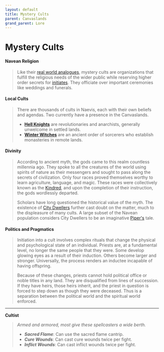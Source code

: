 ```yaml
---
layout: default
title: Mystery Cults
parent: Canvaslands
grand_parent: Lore
---
```


# Mystery Cults

#### Navean Religion

> Like their [real world analogues](https://en.wikipedia.org/wiki/Greco-Roman_mysteries), mystery cults are organizations that fulfill the religious needs of the wider public while reserving higher order secrets for [initiates](../../character_creation/class/cleric). They officiate over important ceremonies like weddings and funerals.

#### Local Cults

> There are thousands of cults in Naevis, each with their own beliefs and agendas. Two currently have a presence in the Canvaslands.
>
> * **[Hell Knights](../../../data/archetypes/cleric_hell)** are revolutionaries and anarchists, generally unwelcome in settled lands.
> * **[Winter Witches](../../../data/archetypes/cleric_winter)** are an ancient order of sorcerers who establish monasteries in remote lands.

#### Divinity

> According to ancient myth, the gods came to this realm countless millennia ago. They spoke to all the creatures of the world using spirits of nature as their messengers and sought to pass along the secrets of civilization. Only four races proved themselves worthy to learn agriculture, language, and magic. These races were collectively known as the [Kindred](../../character_creation/race/index), and upon the completion of their instruction, the gods wordlessly departed.
> 
> Scholars have long questioned the historical value of the myth. The existence of [City Dwellers](../city_dwellers/index) further cast doubt on the matter, much to the displeasure of many cults. A large subset of the Navean population considers City Dwellers to be an imaginative [Piper's](../../character_creation/background/piper) tale.

#### Politics and Pragmatics

> Initiation into a cult involves complex rituals that change the physical and psychological state of an individual. Priests are, at a fundamental level, no longer the same people that they were. Some develop glowing eyes as a result of their induction. Others become larger and stronger. Universally, the process renders an inductee incapable of having offspring.
> 
> Because of these changes, priests cannot hold political office or noble titles in any land. They are disqualified from lines of succession. If they have heirs, those heirs inherit, and the priest in question is forced to step down as though they were deceased. Thus is a separation between the political world and the spiritual world enforced.

---

**Cultist**

> _Armed and armored, most give these spellcasters a wide berth._
>
> * ***Sacred Flame***: Can use the sacred flame cantrip.
> * ***Cure Wounds***: Can cast cure wounds twice per fight.
> * ***Inflict Wounds***: Can cast inflict wounds twice per fight.